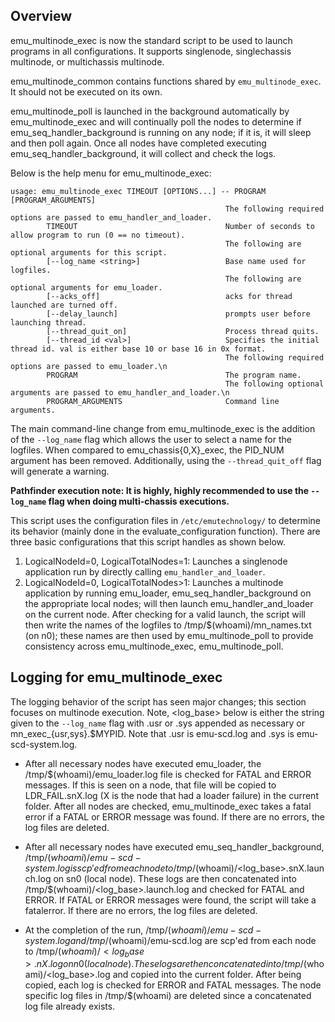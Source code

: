 ## Overview
emu_multinode_exec is now the standard script to be used to launch programs in all configurations.  It supports singlenode, singlechassis multinode, or multichassis multinode.

emu_multinode_common contains functions shared by `emu_multinode_exec`.  It should not be executed on its own.

emu_multinode_poll is launched in the background automatically by emu_multinode_exec and will continually poll the nodes to determine if emu_seq_handler_background is running on any node; if it is, it will sleep and then poll again.  Once all nodes have completed executing emu_seq_handler_background, it will collect and check the logs.

Below is the help menu for emu_multinode_exec:

```
usage: emu_multinode_exec TIMEOUT [OPTIONS...] -- PROGRAM [PROGRAM_ARGUMENTS]
                                                The following required options are passed to emu_handler_and_loader.
        TIMEOUT                                 Number of seconds to allow program to run (0 == no timeout).
                                                The following are optional arguments for this script.
        [--log_name <string>]                   Base name used for logfiles.
                                                The following are optional arguments for emu_loader.
        [--acks_off]                            acks for thread launched are turned off.
        [--delay_launch]                        prompts user before launching thread.
        [--thread_quit_on]                      Process thread quits.
        [--thread_id <val>]                     Specifies the initial thread id. val is either base 10 or base 16 in 0x format.
                                                The following required options are passed to emu_loader.\n
        PROGRAM                                 The program name.
                                                The following optional arguments are passed to emu_handler_and_loader.\n
        PROGRAM_ARGUMENTS                       Command line arguments.
```

The main command-line change from emu_multinode_exec is the addition of the `--log_name` flag which allows the user to select a name for the logfiles.  When compared to emu_chassis{0,X}_exec, the PID_NUM argument has been removed.  Additionally, using the `--thread_quit_off` flag will generate a warning.

**Pathfinder execution note: It is highly, highly recommended to use the `--log_name` flag when doing multi-chassis executions.**

This script uses the configuration files in `/etc/emutechnology/` to determine its behavior (mainly done in the evaluate_configuration function).  There are three basic configurations that this script handles as shown below.
1. LogicalNodeId=0, LogicalTotalNodes=1: Launches a singlenode application run by directly calling `emu_handler_and_loader`.
2. LogicalNodeId=0, LogicalTotalNodes>1: Launches a multinode application by running emu_loader, emu_seq_handler_background on the appropriate local nodes; will then launch emu_handler_and_loader on the current node.  After checking for a valid launch, the script will then write the names of the logfiles to /tmp/$(whoami)/mn_names.txt (on n0); these names are then used by emu_multinode_poll to provide consistency across emu_multinode_exec, emu_multinode_poll.

## Logging for emu_multinode_exec
The logging behavior of the script has seen major changes; this section focuses on multinode execution.  Note, <log_base> below is either the string given to the `--log_name` flag with .usr or .sys appended as necessary or mn_exec_{usr,sys}.$MYPID.  Note that .usr is emu-scd.log and .sys is emu-scd-system.log.

* After all necessary nodes have executed emu_loader, the /tmp/$(whoami)/emu_loader.log file is checked for FATAL and ERROR messages.  If this is seen on a node, that file will be copied to LDR_FAIL.snX.log (X is the node that had a loader failure) in the current folder.  After all nodes are checked, emu_multinode_exec takes a fatal error if a FATAL or ERROR message was found.  If there are no errors, the log files are deleted.

* After all necessary nodes have executed emu_seq_handler_background, /tmp/$(whoami)/emu-scd-system.log is scp'ed from each node to /tmp/$(whoami)/<log_base>.snX.launch.log on sn0 (local node).  These logs are then concatenated into /tmp/$(whoami)/<log_base>.launch.log and checked for FATAL and ERROR.  If FATAL or ERROR messages were found, the script will take a fatalerror.  If there are no errors, the log files are deleted.

* At the completion of the run, /tmp/$(whoami)/emu-scd-system.log and /tmp/$(whoami)/emu-scd.log are scp'ed from each node to /tmp/$(whoami)/<log_base>.nX.log on n0 (local node).  These logs are then concatenated into /tmp/$(whoami)/<log_base>.log and copied into the current folder.  After being copied, each log is checked for ERROR and FATAL messages.  The node specific log files in /tmp/$(whoami) are deleted since a concatenated log file already exists.
